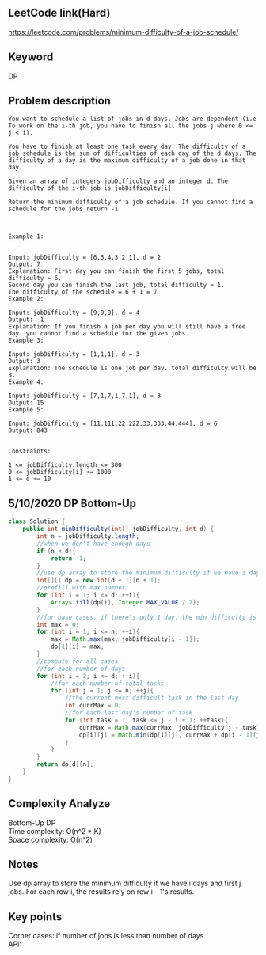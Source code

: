 ## LeetCode link(Hard)
https://leetcode.com/problems/minimum-difficulty-of-a-job-schedule/

## Keyword
DP

## Problem description
```
You want to schedule a list of jobs in d days. Jobs are dependent (i.e To work on the i-th job, you have to finish all the jobs j where 0 <= j < i).

You have to finish at least one task every day. The difficulty of a job schedule is the sum of difficulties of each day of the d days. The difficulty of a day is the maximum difficulty of a job done in that day.

Given an array of integers jobDifficulty and an integer d. The difficulty of the i-th job is jobDifficulty[i].

Return the minimum difficulty of a job schedule. If you cannot find a schedule for the jobs return -1.

 

Example 1:


Input: jobDifficulty = [6,5,4,3,2,1], d = 2
Output: 7
Explanation: First day you can finish the first 5 jobs, total difficulty = 6.
Second day you can finish the last job, total difficulty = 1.
The difficulty of the schedule = 6 + 1 = 7 
Example 2:

Input: jobDifficulty = [9,9,9], d = 4
Output: -1
Explanation: If you finish a job per day you will still have a free day. you cannot find a schedule for the given jobs.
Example 3:

Input: jobDifficulty = [1,1,1], d = 3
Output: 3
Explanation: The schedule is one job per day. total difficulty will be 3.
Example 4:

Input: jobDifficulty = [7,1,7,1,7,1], d = 3
Output: 15
Example 5:

Input: jobDifficulty = [11,111,22,222,33,333,44,444], d = 6
Output: 843
 

Constraints:

1 <= jobDifficulty.length <= 300
0 <= jobDifficulty[i] <= 1000
1 <= d <= 10
```


## 5/10/2020 DP Bottom-Up

```java
class Solution {
    public int minDifficulty(int[] jobDifficulty, int d) {
        int n = jobDifficulty.length;
        //when we don't have enough days
        if (n < d){
            return -1;
        }
        //use dp array to store the minimum difficulty if we have i days and first j jobs
        int[][] dp = new int[d + 1][n + 1];
        //prefill with max number
        for (int i = 1; i <= d; ++i){
            Arrays.fill(dp[i], Integer.MAX_VALUE / 2);
        }
        //for base cases, if there's only 1 day, the min difficulty is the most difficulty job out of all jobs
        int max = 0;
        for (int i = 1; i <= n; ++i){
            max = Math.max(max, jobDifficulty[i - 1]);
            dp[1][i] = max;
        }
        //compute for all cases
        //for each number of days
        for (int i = 2; i <= d; ++i){
            //for each number of total tasks
            for (int j = 1; j <= n; ++j){
                //the current most difficult task in the last day
                int currMax = 0;
                //for each last day's number of task
                for (int task = 1; task <= j - i + 1; ++task){
                    currMax = Math.max(currMax, jobDifficulty[j - task]);
                    dp[i][j] = Math.min(dp[i][j], currMax + dp[i - 1][j - task]);
                }
            }
        }
        return dp[d][n];
    }
}
```

## Complexity Analyze
Bottom-Up DP\
Time complexity: O(n^2 * K)\
Space complexity: O(n^2)

## Notes
Use dp array to store the minimum difficulty if we have i days and first j jobs. For each row i, the results rely on row i - 1's results.

## Key points
Corner cases: if number of jobs is less than number of days\
API: